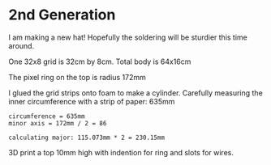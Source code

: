 # 2nd Generation

I am making a new hat! Hopefully the soldering will be sturdier this time around.

One 32x8 grid is 32cm by 8cm. Total body is 64x16cm

The pixel ring on the top is radius 172mm

I glued the grid strips onto foam to make a cylinder. Carefully measuring the inner
circumference with a strip of paper: 635mm

```
circumference = 635mm
minor axis = 172mm / 2 = 86

calculating major: 115.073mm * 2 = 230.15mm
```

3D print a top 10mm high with indention for ring and slots for wires.